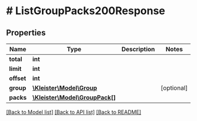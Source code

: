 # # ListGroupPacks200Response

## Properties

Name | Type | Description | Notes
------------ | ------------- | ------------- | -------------
**total** | **int** |  |
**limit** | **int** |  |
**offset** | **int** |  |
**group** | [**\Kleister\Model\Group**](Group.md) |  | [optional]
**packs** | [**\Kleister\Model\GroupPack[]**](GroupPack.md) |  |

[[Back to Model list]](../../README.md#models) [[Back to API list]](../../README.md#endpoints) [[Back to README]](../../README.md)
